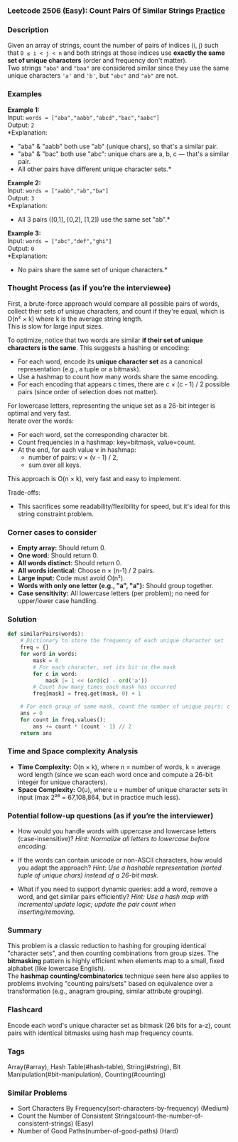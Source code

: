 ### Leetcode 2506 (Easy): Count Pairs Of Similar Strings [Practice](https://leetcode.com/problems/count-pairs-of-similar-strings)

### Description  
Given an array of strings, count the number of pairs of indices (i, j) such that `0 ≤ i < j < n` and both strings at those indices use **exactly the same set of unique characters** (order and frequency don't matter).  
Two strings `"aba"` and `"baa"` are considered similar since they use the same unique characters `'a'` and `'b'`, but `"abc"` and `"ab"` are not.


### Examples  

**Example 1:**  
Input: `words = ["aba","aabb","abcd","bac","aabc"]`  
Output: `2`  
*Explanation:  
- "aba" & "aabb" both use "ab" (unique chars), so that's a similar pair.  
- "aba" & "bac" both use "abc": unique chars are a, b, c — that's a similar pair.  
- All other pairs have different unique character sets.*

**Example 2:**  
Input: `words = ["aabb","ab","ba"]`  
Output: `3`  
*Explanation:  
- All 3 pairs ([0,1], [0,2], [1,2]) use the same set "ab".*

**Example 3:**  
Input: `words = ["abc","def","ghi"]`  
Output: `0`  
*Explanation:  
- No pairs share the same set of unique characters.*


### Thought Process (as if you’re the interviewee)  
First, a brute-force approach would compare all possible pairs of words, collect their sets of unique characters, and count if they're equal, which is O(n² × k) where k is the average string length.  
This is slow for large input sizes.

To optimize, notice that two words are similar **if their set of unique characters is the same**. This suggests a hashing or encoding:  
- For each word, encode its **unique character set** as a canonical representation (e.g., a tuple or a bitmask).
- Use a hashmap to count how many words share the same encoding.
- For each encoding that appears c times, there are c × (c - 1) / 2 possible pairs (since order of selection does not matter).

For lowercase letters, representing the unique set as a 26-bit integer is optimal and very fast.  
Iterate over the words:
- For each word, set the corresponding character bit.
- Count frequencies in a hashmap: key=bitmask, value=count.
- At the end, for each value v in hashmap:
  - number of pairs: v × (v - 1) / 2,
  - sum over all keys.

This approach is O(n × k), very fast and easy to implement.

Trade-offs:
- This sacrifices some readability/flexibility for speed, but it's ideal for this string constraint problem.


### Corner cases to consider  
- **Empty array:** Should return 0.
- **One word:** Should return 0.
- **All words distinct:** Should return 0.
- **All words identical:** Choose n × (n-1) / 2 pairs.
- **Large input:** Code must avoid O(n²).
- **Words with only one letter (e.g., "a", "a"):** Should group together.
- **Case sensitivity:** All lowercase letters (per problem); no need for upper/lower case handling.


### Solution

```python
def similarPairs(words):
    # Dictionary to store the frequency of each unique character set
    freq = {}
    for word in words:
        mask = 0
        # For each character, set its bit in the mask
        for c in word:
            mask |= 1 << (ord(c) - ord('a'))
        # Count how many times each mask has occurred
        freq[mask] = freq.get(mask, 0) + 1

    # For each group of same mask, count the number of unique pairs: c × (c-1) // 2
    ans = 0
    for count in freq.values():
        ans += count * (count - 1) // 2
    return ans
```

### Time and Space complexity Analysis  

- **Time Complexity:** O(n × k), where n = number of words, k = average word length (since we scan each word once and compute a 26-bit integer for unique characters).
- **Space Complexity:** O(u), where u = number of unique character sets in input (max 2²⁶ = 67,108,864, but in practice much less).


### Potential follow-up questions (as if you’re the interviewer)  

- How would you handle words with uppercase and lowercase letters (case-insensitive)?
  *Hint: Normalize all letters to lowercase before encoding.*

- If the words can contain unicode or non-ASCII characters, how would you adapt the approach?
  *Hint: Use a hashable representation (sorted tuple of unique chars) instead of a 26-bit mask.*

- What if you need to support dynamic queries: add a word, remove a word, and get similar pairs efficiently?
  *Hint: Use a hash map with incremental update logic; update the pair count when inserting/removing.*

### Summary
This problem is a classic reduction to hashing for grouping identical "character sets", and then counting combinations from group sizes. The **bitmasking** pattern is highly efficient when elements map to a small, fixed alphabet (like lowercase English).  
The **hashmap counting/combinatorics** technique seen here also applies to problems involving "counting pairs/sets" based on equivalence over a transformation (e.g., anagram grouping, similar attribute grouping).


### Flashcard
Encode each word's unique character set as bitmask (26 bits for a-z), count pairs with identical bitmasks using hash map frequency counts.

### Tags
Array(#array), Hash Table(#hash-table), String(#string), Bit Manipulation(#bit-manipulation), Counting(#counting)

### Similar Problems
- Sort Characters By Frequency(sort-characters-by-frequency) (Medium)
- Count the Number of Consistent Strings(count-the-number-of-consistent-strings) (Easy)
- Number of Good Paths(number-of-good-paths) (Hard)